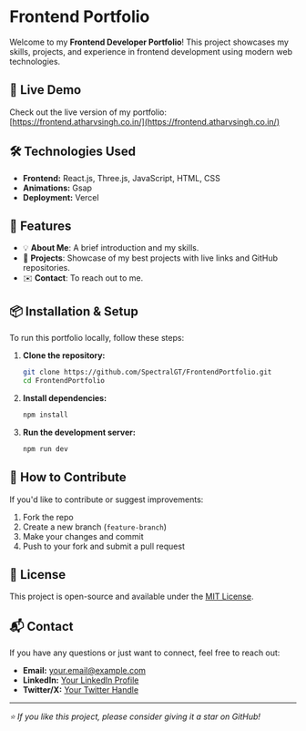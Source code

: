 # Frontend Portfolio

Welcome to my **Frontend Developer Portfolio**! This project showcases my skills, projects, and experience in frontend development using modern web technologies.

## 🚀 Live Demo
Check out the live version of my portfolio: [https://frontend.atharvsingh.co.in/](https://frontend.atharvsingh.co.in/)

## 🛠️ Technologies Used
- **Frontend:** React.js, Three.js, JavaScript, HTML, CSS
- **Animations:** Gsap
- **Deployment:** Vercel

## 📂 Features
- 💡 **About Me**: A brief introduction and my skills.
- 💼 **Projects**: Showcase of my best projects with live links and GitHub repositories.
- ✉️ **Contact**: To reach out to me.

## 📦 Installation & Setup

To run this portfolio locally, follow these steps:

1. **Clone the repository:**
   ```sh
   git clone https://github.com/SpectralGT/FrontendPortfolio.git
   cd FrontendPortfolio
   ```
2. **Install dependencies:**
   ```sh
   npm install
   ```
3. **Run the development server:**
   ```sh
   npm run dev
   ```

## 🎯 How to Contribute
If you'd like to contribute or suggest improvements:
1. Fork the repo
2. Create a new branch (`feature-branch`)
3. Make your changes and commit
4. Push to your fork and submit a pull request

## 📝 License
This project is open-source and available under the [MIT License](LICENSE).

## 📬 Contact
If you have any questions or just want to connect, feel free to reach out:
- **Email:** [your.email@example.com](mailto:your.email@example.com)
- **LinkedIn:** [Your LinkedIn Profile](#)
- **Twitter/X:** [Your Twitter Handle](#)

---

_⭐ If you like this project, please consider giving it a star on GitHub!_
